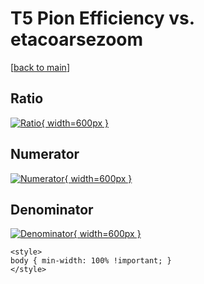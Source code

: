# T5 Pion Efficiency vs. etacoarsezoom

[[back to main](./)]



## Ratio

[![Ratio](../mtv/var/T5_211_eff_etacoarsezoom.png){ width=600px }](../mtv/var/T5_211_eff_etacoarsezoom.pdf)

## Numerator

[![Numerator](../mtv/num/T5_211_eff_etacoarsezoom_num.png){ width=600px }](../mtv/num/T5_211_eff_etacoarsezoom_num.pdf)

## Denominator

[![Denominator](../mtv/den/T5_211_eff_etacoarsezoom_den.png){ width=600px }](../mtv/den/T5_211_eff_etacoarsezoom_den.pdf)


``` {=html}
<style>
body { min-width: 100% !important; }
</style>
```
